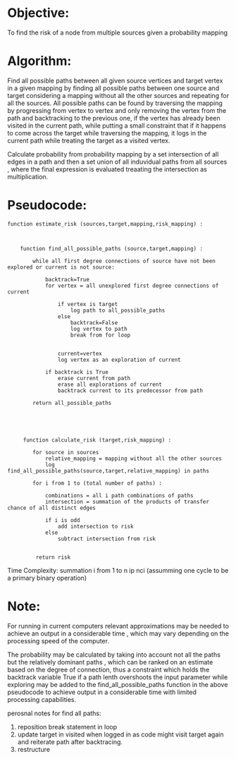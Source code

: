 


# Objective:

To find the risk of a node from multiple sources given a probability mapping
 



# Algorithm:


Find all possible paths between all given source vertices and target vertex in a given mapping by finding all possible paths between one source and target considering a mapping without all the other sources and repeating for all the sources. All possible paths can be found by traversing the mapping by progressing from vertex to vertex and only removing the vertex from the path and backtracking to the previous one, if the vertex has already been visited in the current path, while putting a small constraint that if it happens to come across the target while traversing the mapping, it logs in the current path while treating the target as a visited vertex.

Calculate probability from probability mapping by a set intersection of all edges in a path and then a set union of all induvidual paths from all sources , where the final expression is evaluated treaating the intersection as multiplication.



# Pseudocode:

    function estimate_risk (sources,target,mapping,risk_mapping) :
        
        
        
        function find_all_possible_paths (source,target,mapping) :

            while all first degree connections of source have not been explored or current is not source:

                backtrack=True
                for vertex = all unexplored first degree connections of current
                    
                    if vertex is target
                        log path to all_possible_paths
                    else
                        backtrack=False
                        log vertex to path
                        break from for loop
                        
                        
                    current=vertex
                    log vertex as an exploration of current

                if backtrack is True
                    erase current from path
                    erase all explorations of current
                    backtrack current to its predecessor from path

            return all_possible_paths



         
         
         function calculate_risk (target,risk_mapping) :
            
            for source in sources
                relative_mapping = mapping without all the other sources
                log find_all_possible_paths(source,target,relative_mapping) in paths

            for i from 1 to (total number of paths) :

                combinations = all i path combinations of paths
                intersection = summation of the products of transfer chance of all distinct edges

                if i is odd
                    add intersection to risk
                else
                    subtract intersection from risk


             return risk


Time Complexity: summation i from 1 to n ip nci (assumming one cycle to be a primary binary operation)

# Note: 

For running in current computers relevant approximations may be needed to achieve an output in a considerable time , which may vary depending on the processing speed of the computer.

The probability may be calculated by taking into account not all the paths but the relatively dominant paths ,  which can be ranked on an estimate based on the degree of connection, thus a constraint which holds the backtrack variable True if a path lenth overshoots the input parameter while exploring may be added to the 
find_all_possible_paths function in the above pseudocode to achieve output in a considerable time with limited processing capabilities.



perosnal notes for find all paths:
1. reposition break statement in loop
2. update target in visited when logged in as code might visit target again and reiterate path after backtracing.
3. restructure


